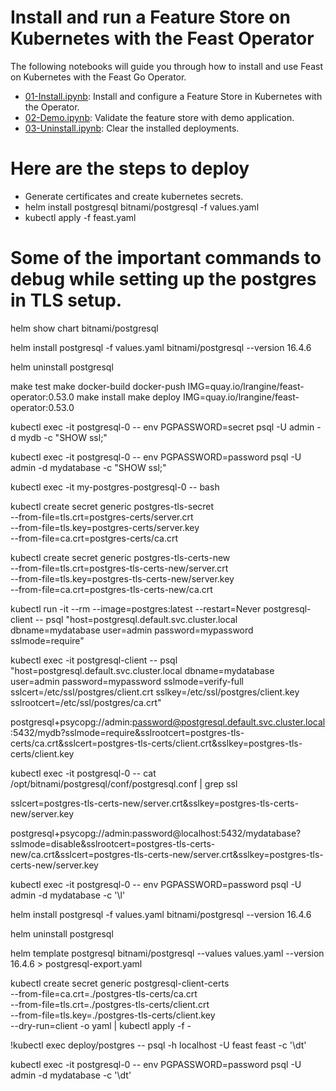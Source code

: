 # Install and run a Feature Store on Kubernetes with the Feast Operator

The following notebooks will guide you through how to install and use Feast on Kubernetes with the Feast Go Operator.

* [01-Install.ipynb](./01-Install.ipynb): Install and configure a Feature Store in Kubernetes with the Operator.
* [02-Demo.ipynb](./02-Demo.ipynb): Validate the feature store with demo application.
* [03-Uninstall.ipynb](./03-Uninstall.ipynb): Clear the installed deployments.

# Here are the steps to deploy

* Generate certificates and create kubernetes secrets.
* helm install postgresql bitnami/postgresql -f values.yaml
* kubectl apply -f feast.yaml


# Some of the important commands to debug while setting up the postgres in TLS setup.
helm show chart bitnami/postgresql

helm install postgresql -f values.yaml bitnami/postgresql --version 16.4.6

helm uninstall postgresql

make test
make docker-build docker-push IMG=quay.io/lrangine/feast-operator:0.53.0
make install
make deploy IMG=quay.io/lrangine/feast-operator:0.53.0

kubectl exec -it postgresql-0 -- env PGPASSWORD=secret psql -U admin -d mydb -c "SHOW ssl;"

kubectl exec -it postgresql-0 -- env PGPASSWORD=password psql -U admin -d mydatabase -c "SHOW ssl;"


kubectl exec -it my-postgres-postgresql-0 -- bash



kubectl create secret generic postgres-tls-secret \
--from-file=tls.crt=postgres-certs/server.crt \
--from-file=tls.key=postgres-certs/server.key \
--from-file=ca.crt=postgres-certs/ca.crt

kubectl create secret generic postgres-tls-certs-new \
--from-file=tls.crt=postgres-tls-certs-new/server.crt \
--from-file=tls.key=postgres-tls-certs-new/server.key \
--from-file=ca.crt=postgres-tls-certs-new/ca.crt



kubectl run -it --rm --image=postgres:latest --restart=Never postgresql-client -- psql "host=postgresql.default.svc.cluster.local dbname=mydatabase user=admin password=mypassword sslmode=require"


kubectl exec -it postgresql-client -- psql \
"host=postgresql.default.svc.cluster.local dbname=mydatabase user=admin password=mypassword sslmode=verify-full sslcert=/etc/ssl/postgres/client.crt sslkey=/etc/ssl/postgres/client.key sslrootcert=/etc/ssl/postgres/ca.crt"

postgresql+psycopg://admin:password@postgresql.default.svc.cluster.local:5432/mydb?sslmode=require&sslrootcert=postgres-tls-certs/ca.crt&sslcert=postgres-tls-certs/client.crt&sslkey=postgres-tls-certs/client.key


kubectl exec -it postgresql-0 -- cat /opt/bitnami/postgresql/conf/postgresql.conf | grep ssl

sslcert=postgres-tls-certs-new/server.crt&sslkey=postgres-tls-certs-new/server.key

postgresql+psycopg://admin:password@localhost:5432/mydatabase?sslmode=disable&sslrootcert=postgres-tls-certs-new/ca.crt&sslcert=postgres-tls-certs-new/server.crt&sslkey=postgres-tls-certs-new/server.key


kubectl exec -it postgresql-0 -- env PGPASSWORD=password psql -U admin -d mydatabase -c '\l'


helm install postgresql -f values.yaml bitnami/postgresql --version 16.4.6

helm uninstall postgresql

helm template postgresql bitnami/postgresql --values values.yaml --version 16.4.6 > postgresql-export.yaml


kubectl create secret generic postgresql-client-certs \
--from-file=ca.crt=./postgres-tls-certs/ca.crt \
--from-file=tls.crt=./postgres-tls-certs/client.crt \
--from-file=tls.key=./postgres-tls-certs/client.key \
--dry-run=client -o yaml | kubectl apply -f -


!kubectl exec deploy/postgres -- psql -h localhost -U feast feast -c '\dt'

kubectl exec -it postgresql-0 -- env PGPASSWORD=password psql -U admin -d mydatabase -c '\dt'
